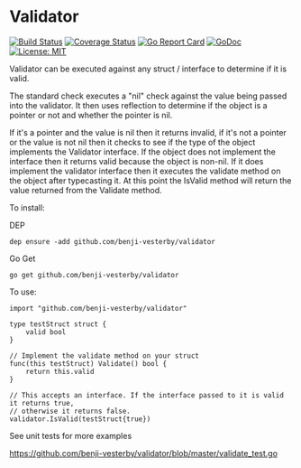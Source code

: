 # Validator

[![Build Status](https://travis-ci.org/benji-vesterby/validator.svg?branch=master)](https://travis-ci.org/benji-vesterby/validator)
[![Coverage Status](https://coveralls.io/repos/github/benji-vesterby/validator/badge.svg)](https://coveralls.io/github/benji-vesterby/validator)
[![Go Report Card](https://goreportcard.com/badge/github.com/benji-vesterby/validator)](https://goreportcard.com/report/github.com/benji-vesterby/validator)
[![GoDoc](https://godoc.org/github.com/benji-vesterby/validator?status.svg)](https://godoc.org/github.com/benji-vesterby/validator)
[![License: MIT](https://img.shields.io/badge/License-MIT-yellow.svg)](https://opensource.org/licenses/MIT)


Validator can be executed against any struct / interface to determine if it is valid. 

The standard check executes a "nil" check against the value being passed into the validator. It then uses reflection to determine if the object is a pointer or not and whether the pointer is nil.

If it's a pointer and the value is nil then it returns invalid, if it's not a pointer or the value is not nil then it checks to see if the type of the object implements the Validator interface. If the object does not implement the interface then it returns valid because the object is non-nil. If it does implement the validator interface then it executes the validate method on the object after typecasting it. At this point the IsValid method will return the value returned from the Validate method.

To install: 

DEP

`dep ensure -add github.com/benji-vesterby/validator`

Go Get

`go get github.com/benji-vesterby/validator`

To use:

    import "github.com/benji-vesterby/validator"
    
    type testStruct struct {
    	valid bool
    }
    
    // Implement the validate method on your struct
    func(this testStruct) Validate() bool {
    	return this.valid
    }
    
    // This accepts an interface. If the interface passed to it is valid it returns true,
    // otherwise it returns false. 
    validator.IsValid(testStruct{true})
    
See unit tests for more examples

https://github.com/benji-vesterby/validator/blob/master/validate_test.go